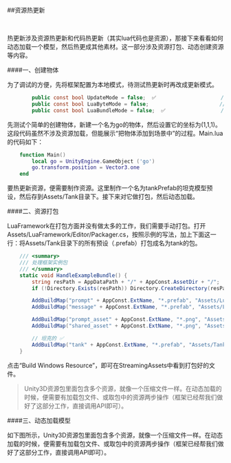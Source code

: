 ##资源热更新

&emsp;

热更新涉及资源热更新和代码热更新（其实lua代码也是资源），那接下来看看如何动态加载一个模型，然后热更成其他素材。这一部分涉及资源打包、动态创建资源等内容。

####一、创建物体

为了调试的方便，先将框架配置为本地模式，待测试热更新时再改成更新模式。

```csharp
        public const bool UpdateMode = false;  ✅                     //更新模式-默认关闭 
        public const bool LuaByteMode = false;                       //Lua字节码模式-默认关闭 
        public const bool LuaBundleMode = false;  ✅                  //Lua代码AssetBundle模式
```

先测试个简单的创建物体，新建一个名为go的物体，然后设置它的坐标为(1,1,1)。这段代码虽然不涉及资源加载，但能展示“把物体添加到场景中”的过程。Main.lua的代码如下：

```lua
    function Main()                                    
        local go = UnityEngine.GameObject ('go')
        go.transform.position = Vector3.one             
    end
```

要热更新资源，便需要制作资源。这里制作一个名为tankPrefab的坦克模型预设，然后存到Assets/Tank目录下。接下来对它做打包，然后动态加载。

####二、资源打包

LuaFramework在打包方面并没有做太多的工作，我们需要手动打包。打开Assets/LuaFramework/Editor/Packager.cs，按照示例的写法，加上下面这一行：将Assets/Tank目录下的所有预设（.prefab）打包成名为tank的包。

```csharp
    /// <summary>
    /// 处理框架实例包
    /// </summary>
    static void HandleExampleBundle() {
        string resPath = AppDataPath + "/" + AppConst.AssetDir + "/";
        if (!Directory.Exists(resPath)) Directory.CreateDirectory(resPath);

        AddBuildMap("prompt" + AppConst.ExtName, "*.prefab", "Assets/LuaFramework/Examples/Builds/Prompt");
        AddBuildMap("message" + AppConst.ExtName, "*.prefab", "Assets/LuaFramework/Examples/Builds/Message");

        AddBuildMap("prompt_asset" + AppConst.ExtName, "*.png", "Assets/LuaFramework/Examples/Textures/Prompt");
        AddBuildMap("shared_asset" + AppConst.ExtName, "*.png", "Assets/LuaFramework/Examples/Textures/Shared");

        // 坦克的 ✅
        AddBuildMap("tank" + AppConst.ExtName, "*.prefab", "Assets/Tank");
    }
```

点击“Build Windows Resource”，即可在StreamingAssets中看到打包好的文件。


>Unity3D资源包里面包含多个资源，就像一个压缩文件一样。在动态加载的时候，便需要有加载包文件、或取包中的资源两步操作（框架已经帮我们做好了这部分工作，直接调用API即可）。

####三、动态加载模型

如下图所示，Unity3D资源包里面包含多个资源，就像一个压缩文件一样。在动态加载的时候，便需要有加载包文件、或取包中的资源两步操作（框架已经帮我们做好了这部分工作，直接调用API即可）。